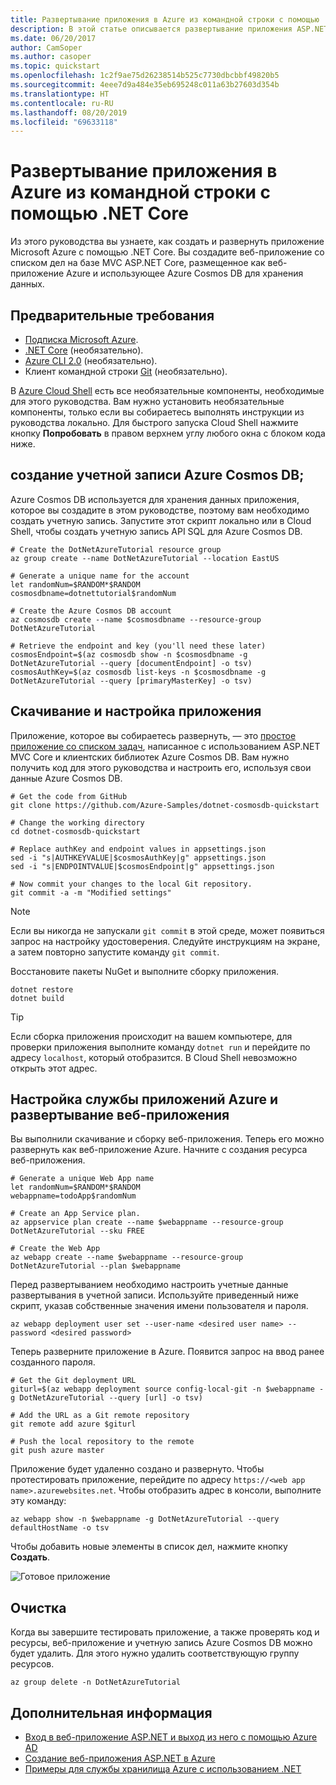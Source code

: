 ```yaml
---
title: Развертывание приложения в Azure из командной строки с помощью .NET Core
description: В этой статье описывается развертывание приложения ASP.NET Core в службе приложений Azure с помощью программы командной строки.
ms.date: 06/20/2017
author: CamSoper
ms.author: casoper
ms.topic: quickstart
ms.openlocfilehash: 1c2f9ae75d26238514b525c7730dbcbbf49820b5
ms.sourcegitcommit: 4eee7d9a484e35eb695248c011a63b27603d354b
ms.translationtype: HT
ms.contentlocale: ru-RU
ms.lasthandoff: 08/20/2019
ms.locfileid: "69633118"
---
```

# <a name="deploy-to-azure-from-the-command-line-with-net-core"></a>Развертывание приложения в Azure из командной строки с помощью .NET Core

Из этого руководства вы узнаете, как создать и развернуть приложение Microsoft Azure с помощью .NET Core.  Вы создадите веб-приложение со списком дел на базе MVC ASP.NET Core, размещенное как веб-приложение Azure и использующее Azure Cosmos DB для хранения данных.

## <a name="prerequisites"></a>Предварительные требования

* [Подписка Microsoft Azure](https://azure.microsoft.com/free/).
* [.NET Core](https://www.microsoft.com/net/download/core) (необязательно).
* [Azure CLI 2.0](/cli/azure/install-az-cli2) (необязательно).
* Клиент командной строки [Git](https://www.git-scm.com/) (необязательно).

В [Azure Cloud Shell](/azure/cloud-shell/) есть все необязательные компоненты, необходимые для этого руководства.  Вам нужно установить необязательные компоненты, только если вы собираетесь выполнять инструкции из руководства локально.  Для быстрого запуска Cloud Shell нажмите кнопку **Попробовать** в правом верхнем углу любого окна с блоком кода ниже.

## <a name="create-an-azure-cosmos-db-account"></a>создание учетной записи Azure Cosmos DB;

Azure Cosmos DB используется для хранения данных приложения, которое вы создадите в этом руководстве, поэтому вам необходимо создать учетную запись.  Запустите этот скрипт локально или в Cloud Shell, чтобы создать учетную запись API SQL для Azure Cosmos DB.

```azurecli-interactive
# Create the DotNetAzureTutorial resource group
az group create --name DotNetAzureTutorial --location EastUS

# Generate a unique name for the account
let randomNum=$RANDOM*$RANDOM
cosmosdbname=dotnettutorial$randomNum

# Create the Azure Cosmos DB account
az cosmosdb create --name $cosmosdbname --resource-group DotNetAzureTutorial

# Retrieve the endpoint and key (you'll need these later)
cosmosEndpoint=$(az cosmosdb show -n $cosmosdbname -g DotNetAzureTutorial --query [documentEndpoint] -o tsv)
cosmosAuthKey=$(az cosmosdb list-keys -n $cosmosdbname -g DotNetAzureTutorial --query [primaryMasterKey] -o tsv)

```

## <a name="download-and-configure-the-application"></a>Скачивание и настройка приложения

Приложение, которое вы собираетесь развернуть, — это [простое приложение со списком задач](https://github.com/Azure-Samples/dotnet-cosmosdb-quickstart/), написанное с использованием ASP.NET MVC Core и клиентских библиотек Azure Cosmos DB.  Вам нужно получить код для этого руководства и настроить его, используя свои данные Azure Cosmos DB.

```azurecli-interactive
# Get the code from GitHub
git clone https://github.com/Azure-Samples/dotnet-cosmosdb-quickstart

# Change the working directory
cd dotnet-cosmosdb-quickstart

# Replace authKey and endpoint values in appsettings.json
sed -i "s|AUTHKEYVALUE|$cosmosAuthKey|g" appsettings.json
sed -i "s|ENDPOINTVALUE|$cosmosEndpoint|g" appsettings.json

# Now commit your changes to the local Git repository.
git commit -a -m "Modified settings"

```

> [!NOTE]
> Если вы никогда не запускали `git commit` в этой среде, может появиться запрос на настройку удостоверения. Следуйте инструкциям на экране, а затем повторно запустите команду `git commit`.

Восстановите пакеты NuGet и выполните сборку приложения.

```azurecli-interactive
dotnet restore
dotnet build
```

> [!TIP]
> Если сборка приложения происходит на вашем компьютере, для проверки приложения выполните команду `dotnet run` и перейдите по адресу `localhost`, который отобразится.  В Cloud Shell невозможно открыть этот адрес.  

## <a name="configure-azure-app-service-and-deploy-the-web-app"></a>Настройка службы приложений Azure и развертывание веб-приложения

Вы выполнили скачивание и сборку веб-приложения. Теперь его можно развернуть как веб-приложение Azure.  Начните с создания ресурса веб-приложения.

```azurecli-interactive
# Generate a unique Web App name
let randomNum=$RANDOM*$RANDOM
webappname=todoApp$randomNum

# Create an App Service plan.
az appservice plan create --name $webappname --resource-group DotNetAzureTutorial --sku FREE

# Create the Web App
az webapp create --name $webappname --resource-group DotNetAzureTutorial --plan $webappname

```

Перед развертыванием необходимо настроить учетные данные развертывания в учетной записи.  Используйте приведенный ниже скрипт, указав собственные значения имени пользователя и пароля.

```azurecli-interactive
az webapp deployment user set --user-name <desired user name> --password <desired password>
```

Теперь разверните приложение в Azure.  Появится запрос на ввод ранее созданного пароля.

```azurecli-interactive
# Get the Git deployment URL
giturl=$(az webapp deployment source config-local-git -n $webappname -g DotNetAzureTutorial --query [url] -o tsv)

# Add the URL as a Git remote repository
git remote add azure $giturl

# Push the local repository to the remote
git push azure master
```

Приложение будет удаленно создано и развернуто.  Чтобы протестировать приложение, перейдите по адресу `https://<web app name>.azurewebsites.net`.  Чтобы отобразить адрес в консоли, выполните эту команду:

```azurecli-interactive
az webapp show -n $webappname -g DotNetAzureTutorial --query defaultHostName -o tsv
```

Чтобы добавить новые элементы в список дел, нажмите кнопку **Создать**.

![Готовое приложение](./media/dotnet-quickstart/todo.png)

## <a name="clean-up"></a>Очистка

Когда вы завершите тестировать приложение, а также проверять код и ресурсы, веб-приложение и учетную запись Azure Cosmos DB можно будет удалить. Для этого нужно удалить соответствующую группу ресурсов.

```azurecli-interactive
az group delete -n DotNetAzureTutorial
```

## <a name="next-steps"></a>Дополнительная информация

* [Вход в веб-приложение ASP.NET и выход из него с помощью Azure AD](/azure/active-directory/develop/active-directory-devquickstarts-webapp-dotnet)
* [Создание веб-приложения ASP.NET в Azure](/azure/app-service-web/web-sites-dotnet-get-started)
* [Примеры для службы хранилища Azure с использованием .NET](/azure/storage/storage-samples-dotnet)


